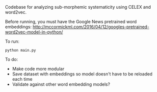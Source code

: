 Codebase for analyzing sub-morphemic systematicity using CELEX and word2vec.

Before running, you must have the Google News pretrained word embeddings: http://mccormickml.com/2016/04/12/googles-pretrained-word2vec-model-in-python/

To run:

```python main.py```

To do:
* Make code more modular
* Save dataset with embeddings so model doesn't have to be reloaded each time
* Validate against other word embedding models?
